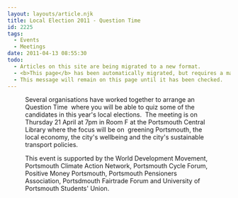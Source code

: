 ```yaml
---
layout: layouts/article.njk
title: Local Election 2011 - Question Time
id: 2225
tags:
  - Events
  - Meetings
date: 2011-04-13 08:55:30
todo:
  - Articles on this site are being migrated to a new format.
  - <b>This page</b> has been automatically migrated, but requires a manual check-&amp;-tune to ensure the format and links all work as expected.
  - This message will remain on this page until it has been checked.
---
```


<figure id="attachment_2227" align="alignright" width="212" caption="Local Election 2011 Question Time poster"][![Local Election 2011 Question Time poster](http://www.pompeybug.co.uk/wp-content/uploads/2011/04/Local-Election-2011-Question-Time-poster-212x300.jpg "Local Election 2011 Question Time poster")](http://www.pompeybug.co.uk/wp-content/uploads/2011/04/Local-Election-2011-Question-Time-poster.jpg)</figure>

Several organisations have worked together to arrange an Question Time  where you will be able to quiz some of the candidates in this year's local elections.  The meeting is on Thursday 21 April at 7pm in Room F at the Portsmouth Central Library where the focus will be on  greening Portsmouth, the local economy, the city's wellbeing and the city's sustainable transport policies.

This event is supported by the World Development Movement, Portsmouth Climate Action Network, Portsmouth Cycle Forum, Positive Money Portsmouth, Portsmouth Pensioners Association, Portsdmouth Fairtrade Forum and University of Portsmouth Students' Union.